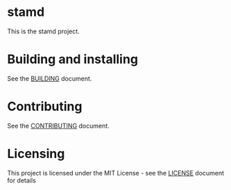 # stamd

This is the stamd project.

# Building and installing

See the [BUILDING](BUILDING.md) document.

# Contributing

See the [CONTRIBUTING](CONTRIBUTING.md) document.

# Licensing

This project is licensed under the MIT License - see the [LICENSE](LICENSE.md) document for details
